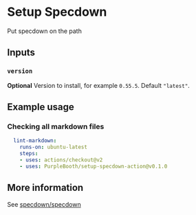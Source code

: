 # Setup Specdown 

Put specdown on the path 

## Inputs

### `version`

**Optional** Version to install, for example `0.55.5`. Default `"latest"`.

## Example usage

### Checking all markdown files

``` yaml
  lint-markdown:
    runs-on: ubuntu-latest
    steps:
    - uses: actions/checkout@v2
    - uses: PurpleBooth/setup-specdown-action@v0.1.0
```

## More information

See [specdown/specdown](https://github.com/specdown/specdown)
